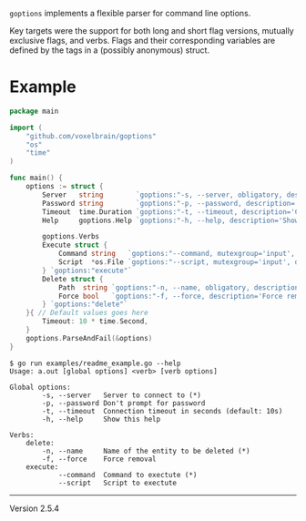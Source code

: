 `goptions` implements a flexible parser for command line options.

Key targets were the support for both long and short flag versions, mutually
exclusive flags, and verbs. Flags and their corresponding variables are defined
by the tags in a (possibly anonymous) struct.

# Example

```Go
package main

import (
	"github.com/voxelbrain/goptions"
	"os"
	"time"
)

func main() {
	options := struct {
		Server   string        `goptions:"-s, --server, obligatory, description='Server to connect to'"`
		Password string        `goptions:"-p, --password, description='Don\\'t prompt for password'"`
		Timeout  time.Duration `goptions:"-t, --timeout, description='Connection timeout in seconds'"`
		Help     goptions.Help `goptions:"-h, --help, description='Show this help'"`

		goptions.Verbs
		Execute struct {
			Command string   `goptions:"--command, mutexgroup='input', description='Command to exectute', obligatory"`
			Script  *os.File `goptions:"--script, mutexgroup='input', description='Script to exectute', rdonly"`
		} `goptions:"execute"`
		Delete struct {
			Path  string `goptions:"-n, --name, obligatory, description='Name of the entity to be deleted'"`
			Force bool   `goptions:"-f, --force, description='Force removal'"`
		} `goptions:"delete"`
	}{ // Default values goes here
		Timeout: 10 * time.Second,
	}
	goptions.ParseAndFail(&options)
}
```

```
$ go run examples/readme_example.go --help
Usage: a.out [global options] <verb> [verb options]

Global options:
        -s, --server   Server to connect to (*)
        -p, --password Don't prompt for password
        -t, --timeout  Connection timeout in seconds (default: 10s)
        -h, --help     Show this help

Verbs:
    delete:
        -n, --name     Name of the entity to be deleted (*)
        -f, --force    Force removal
    execute:
            --command  Command to exectute (*)
            --script   Script to exectute
```

---
Version 2.5.4
